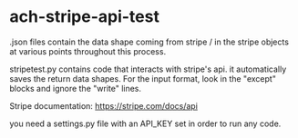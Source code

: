 # ach-stripe-api-test

.json files contain the data shape coming from stripe / in the stripe objects at various points throughout this process.

stripetest.py contains code that interacts with stripe's api. it automatically saves the return data shapes. For the input format, look in the "except" blocks and ignore the "write" lines.

Stripe documentation: https://stripe.com/docs/api



you need a settings.py file with an API_KEY set in order to run any code.
